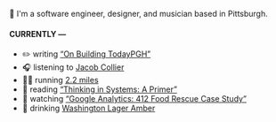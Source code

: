 👋 I'm a software engineer, designer, and musician based in Pittsburgh.

#### CURRENTLY —

* ✏️ writing [“On Building TodayPGH”](https://amoscato.com/journal/on-building-todaypgh/)
* 🎧 listening to [Jacob Collier](https://www.last.fm/music/Jacob+Collier/_/Hideaway)
* 🏃‍♂️ running [2.2 miles](https://www.strava.com/activities/5349197230)
* 📘 reading [“Thinking in Systems: A Primer”](https://www.goodreads.com/book/show/18891716-thinking-in-systems)
* 🍿 watching [“Google Analytics: 412 Food Rescue Case Study”](https://youtu.be/ObfMlYMk5QI)
* 🍺 drinking [Washington Lager Amber](https://untappd.com/user/namoscato/checkin/1029615637)

